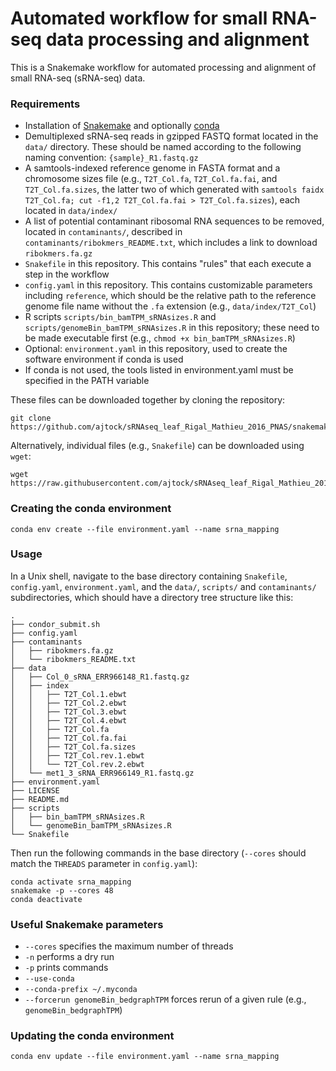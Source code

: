 # Automated workflow for small RNA-seq data processing and alignment

This is a Snakemake workflow for automated processing and alignment of small RNA-seq (sRNA-seq) data.

### Requirements

- Installation of [Snakemake](https://snakemake.readthedocs.io/en/stable/) and optionally [conda](https://conda.io/docs/)
- Demultiplexed sRNA-seq reads in gzipped FASTQ format located in the `data/` directory. These should be named according to the following naming convention: `{sample}_R1.fastq.gz`
- A samtools-indexed reference genome in FASTA format and a chromosome sizes file (e.g., `T2T_Col.fa`, `T2T_Col.fa.fai`, and `T2T_Col.fa.sizes`, the latter two of which generated with `samtools faidx T2T_Col.fa; cut -f1,2 T2T_Col.fa.fai > T2T_Col.fa.sizes`), each located in `data/index/`
- A list of potential contaminant ribosomal RNA sequences to be removed, located in `contaminants/`, described in `contaminants/ribokmers_README.txt`, which includes a link to download `ribokmers.fa.gz`
- `Snakefile` in this repository. This contains "rules" that each execute a step in the workflow
- `config.yaml` in this repository. This contains customizable parameters including `reference`, which should be the relative path to the reference genome file name without the `.fa` extension (e.g., `data/index/T2T_Col`)
- R scripts `scripts/bin_bamTPM_sRNAsizes.R` and `scripts/genomeBin_bamTPM_sRNAsizes.R` in this repository; these need to be made executable first (e.g., `chmod +x bin_bamTPM_sRNAsizes.R`)
- Optional: `environment.yaml` in this repository, used to create the software environment if conda is used
- If conda is not used, the tools listed in environment.yaml must be specified in the PATH variable

These files can be downloaded together by cloning the repository:

```
git clone https://github.com/ajtock/sRNAseq_leaf_Rigal_Mathieu_2016_PNAS/snakemake_sRNAseq_T2T_Col.git

```

Alternatively, individual files (e.g., `Snakefile`) can be downloaded using `wget`:

```
wget https://raw.githubusercontent.com/ajtock/sRNAseq_leaf_Rigal_Mathieu_2016_PNAS/snakemake_sRNAseq_T2T_Col/Snakefile
```

### Creating the conda environment

```
conda env create --file environment.yaml --name srna_mapping
```

### Usage

In a Unix shell, navigate to the base directory containing `Snakefile`, `config.yaml`, `environment.yaml`, and the `data/`, `scripts/` and `contaminants/` subdirectories, which should have a directory tree structure like this:

```
.
├── condor_submit.sh
├── config.yaml
├── contaminants
│   ├── ribokmers.fa.gz
│   └── ribokmers_README.txt
├── data
│   ├── Col_0_sRNA_ERR966148_R1.fastq.gz
│   ├── index
│   │   ├── T2T_Col.1.ebwt
│   │   ├── T2T_Col.2.ebwt
│   │   ├── T2T_Col.3.ebwt
│   │   ├── T2T_Col.4.ebwt
│   │   ├── T2T_Col.fa
│   │   ├── T2T_Col.fa.fai
│   │   ├── T2T_Col.fa.sizes
│   │   ├── T2T_Col.rev.1.ebwt
│   │   └── T2T_Col.rev.2.ebwt
│   └── met1_3_sRNA_ERR966149_R1.fastq.gz
├── environment.yaml
├── LICENSE
├── README.md
├── scripts
│   ├── bin_bamTPM_sRNAsizes.R
│   └── genomeBin_bamTPM_sRNAsizes.R
└── Snakefile
```

Then run the following commands in the base directory (`--cores` should match the `THREADS` parameter in `config.yaml`):

```
conda activate srna_mapping
snakemake -p --cores 48
conda deactivate
```

### Useful Snakemake parameters

- `--cores` specifies the maximum number of threads
- `-n` performs a dry run
- `-p` prints commands
- `--use-conda`
- `--conda-prefix ~/.myconda`
- `--forcerun genomeBin_bedgraphTPM` forces rerun of a given rule (e.g., `genomeBin_bedgraphTPM`)

### Updating the conda environment

```
conda env update --file environment.yaml --name srna_mapping
```
